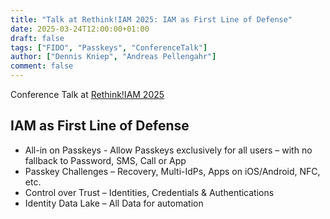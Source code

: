 ```yaml
---
title: "Talk at Rethink!IAM 2025: IAM as First Line of Defense"
date: 2025-03-24T12:00:00+01:00
draft: false
tags: ["FIDO", "Passkeys", "ConferenceTalk"]
author: ["Dennis Kniep", "Andreas Pellengahr"]
comment: false
---
```

Conference Talk at [Rethink!IAM 2025](https://www.rethink-iam.de)

## IAM as First Line of Defense
* All-in on Passkeys - Allow Passkeys exclusively for all users – with no fallback to Password, SMS, Call or App
* Passkey Challenges – Recovery, Multi-IdPs, Apps on iOS/Android, NFC, etc.
* Control over Trust – Identities, Credentials & Authentications
* Identity Data Lake – All Data for automation

